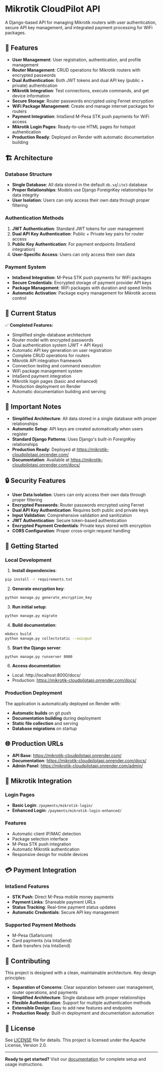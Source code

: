 # Mikrotik CloudPilot API

A Django-based API for managing Mikrotik routers with user authentication, secure API key management, and integrated payment processing for WiFi packages.

## 🚀 Features

- **User Management**: User registration, authentication, and profile management
- **Router Management**: CRUD operations for Mikrotik routers with encrypted passwords
- **Dual Authentication**: Both JWT tokens and dual API key (public + private) authentication
- **Mikrotik Integration**: Test connections, execute commands, and get device information
- **Secure Storage**: Router passwords encrypted using Fernet encryption
- **WiFi Package Management**: Create and manage internet packages for routers
- **Payment Integration**: IntaSend M-Pesa STK push payments for WiFi access
- **Mikrotik Login Pages**: Ready-to-use HTML pages for hotspot authentication
- **Production Ready**: Deployed on Render with automatic documentation building

## 🏗️ Architecture

### Database Structure
- **Single Database**: All data stored in the default `db.sqlite3` database
- **Proper Relationships**: Models use Django ForeignKey relationships for data integrity
- **User Isolation**: Users can only access their own data through proper filtering

### Authentication Methods
1. **JWT Authentication**: Standard JWT tokens for user management
2. **Dual API Key Authentication**: Public + Private key pairs for router access
3. **Public Key Authentication**: For payment endpoints (IntaSend integration)
4. **User-Specific Access**: Users can only access their own data

### Payment System
- **IntaSend Integration**: M-Pesa STK push payments for WiFi packages
- **Secure Credentials**: Encrypted storage of payment provider API keys
- **Package Management**: WiFi packages with duration and speed limits
- **Automatic Activation**: Package expiry management for Mikrotik access control

## 🔧 Current Status

✅ **Completed Features:**
- Simplified single-database architecture
- Router model with encrypted passwords
- Dual authentication system (JWT + API Keys)
- Automatic API key generation on user registration
- Complete CRUD operations for routers
- Mikrotik API integration framework
- Connection testing and command execution
- WiFi package management system
- IntaSend payment integration
- Mikrotik login pages (basic and enhanced)
- Production deployment on Render
- Automatic documentation building and serving

## 🚨 Important Notes

- **Simplified Architecture**: All data stored in a single database with proper relationships
- **Automatic Setup**: API keys are created automatically when users register
- **Standard Django Patterns**: Uses Django's built-in ForeignKey relationships
- **Production Ready**: Deployed at https://mikrotik-cloudpilotapi.onrender.com/
- **Documentation**: Available at https://mikrotik-cloudpilotapi.onrender.com/docs/


## 🔒 Security Features

- **User Data Isolation**: Users can only access their own data through proper filtering
- **Encrypted Passwords**: Router passwords encrypted using Fernet
- **Dual API Key Authentication**: Requires both public and private keys
- **Input Validation**: Comprehensive validation and sanitization
- **JWT Authentication**: Secure token-based authentication
- **Encrypted Payment Credentials**: Private keys stored with encryption
- **CORS Configuration**: Proper cross-origin request handling

## 🚀 Getting Started

### Local Development

1. **Install dependencies**:
```bash
pip install -r requirements.txt
```

2. **Generate encryption key**:
```bash
python manage.py generate_encryption_key
```

3. **Run initial setup**:
```bash
python manage.py migrate
```

4. **Build documentation**:
```bash
mkdocs build
python manage.py collectstatic --noinput
```

5. **Start the Django server**:
```bash
python manage.py runserver 8000
```

6. **Access documentation**:
- Local: http://localhost:8000/docs/
- Production: https://mikrotik-cloudpilotapi.onrender.com/docs/

### Production Deployment

The application is automatically deployed on Render with:
- **Automatic builds** on git push
- **Documentation building** during deployment
- **Static file collection** and serving
- **Database migrations** on startup

## 🌐 Production URLs

- **API Base**: https://mikrotik-cloudpilotapi.onrender.com/
- **Documentation**: https://mikrotik-cloudpilotapi.onrender.com/docs/
- **Admin Panel**: https://mikrotik-cloudpilotapi.onrender.com/admin/

## 📱 Mikrotik Integration

### Login Pages
- **Basic Login**: `/payments/mikrotik-login/`
- **Enhanced Login**: `/payments/mikrotik-login-enhanced/`

### Features
- Automatic client IP/MAC detection
- Package selection interface
- M-Pesa STK push integration
- Automatic Mikrotik authentication
- Responsive design for mobile devices

## 💳 Payment Integration

### IntaSend Features
- **STK Push**: Direct M-Pesa mobile money payments
- **Payment Links**: Shareable payment URLs
- **Status Tracking**: Real-time payment status updates
- **Automatic Credentials**: Secure API key management

### Supported Payment Methods
- M-Pesa (Safaricom)
- Card payments (via IntaSend)
- Bank transfers (via IntaSend)

## 🤝 Contributing

This project is designed with a clean, maintainable architecture. Key design principles:

- **Separation of Concerns**: Clear separation between user management, router operations, and payments
- **Simplified Architecture**: Single database with proper relationships
- **Flexible Authentication**: Support for multiple authentication methods
- **Extensible Design**: Easy to add new features and endpoints
- **Production Ready**: Built-in deployment and documentation automation

## 📄 License

See [LICENSE](LICENSE) file for details. This project is licensed under the Apache License, Version 2.0.

---

**Ready to get started?** Visit our [documentation](https://mikrotik-cloudpilotapi.onrender.com/docs/) for complete setup and usage instructions.
